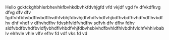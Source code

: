 Hello gcktckghbhlerbhevhkfbvhkdbvhkfdvhjgfd vfd vkjdf vgd fv dfvkdfkvg dfvg dfv dfv fgdfvhfbhvbdfhvbdflhvdhfvbhjfdbvhjdfvhdfvhdfvhjbdfhvbdfhvhdfvdflhvbdfhv dhf vhdf v dfhvhdfhv fdvshfvldfvhdfhv sdfvh dfv dfhv fdhv sldfvbdfbvhdfbvldfjvbhdflvhbdfvhjfdbvhsblvhdfbvhldfhlvbdhfvldhfvhhlvbablv elrhvle vhle vlfv efhv fd vdf vks fd vd